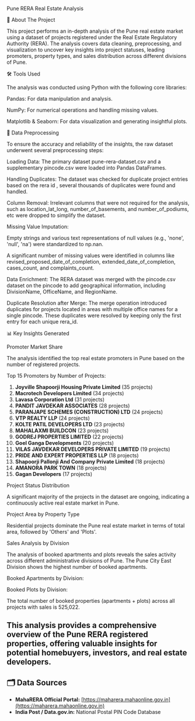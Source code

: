 Pune RERA Real Estate Analysis

📖 About The Project

This project performs an in-depth analysis of the Pune real estate market using a dataset of projects registered under the Real Estate Regulatory Authority (RERA). The analysis covers data cleaning, preprocessing, and visualization to uncover key insights into project statuses, leading promoters, property types, and sales distribution across different divisions of Pune.

🛠️ Tools Used

The analysis was conducted using Python with the following core libraries:

Pandas: For data manipulation and analysis.

NumPy: For numerical operations and handling missing values.

Matplotlib & Seaborn: For data visualization and generating insightful plots.

🔄 Data Preprocessing

To ensure the accuracy and reliability of the insights, the raw dataset underwent several preprocessing steps:

Loading Data: The primary dataset pune-rera-dataset.csv and a supplementary pincode.csv were loaded into Pandas DataFrames.

Handling Duplicates: The dataset was checked for duplicate project entries based on the rera id , several thousands of duplicates were found and handled.

Column Removal: Irrelevant columns that were not required for the analysis, such as location_lat_long, number_of_basements, and number_of_podiums, etc were dropped to simplify the dataset.

Missing Value Imputation:

Empty strings and various text representations of null values (e.g., 'none', 'null', 'na') were standardized to np.nan.

A significant number of missing values were identified in columns like revised_proposed_date_of_completion, extended_date_of_completion, cases_count, and complaints_count.

Data Enrichment: The RERA dataset was merged with the pincode.csv dataset on the pincode to add geographical information, including DivisionName, OfficeName, and RegionName.

Duplicate Resolution after Merge: The merge operation introduced duplicates for projects located in areas with multiple office names for a single pincode. These duplicates were resolved by keeping only the first entry for each unique rera_id.

📊 Key Insights Generated

Promoter Market Share

The analysis identified the top real estate promoters in Pune based on the number of registered projects.

Top 15 Promoters by Number of Projects:

1.  **Joyville Shapoorji Housing Private Limited** (35 projects)
2.  **Macrotech Developers Limited** (34 projects)
3.  **Lavasa Corporation Ltd** (31 projects)
4.  **PANDIT JAVDEKAR ASSOCIATES** (28 projects)
5.  **PARANJAPE SCHEMES (CONSTRUCTION) LTD** (24 projects)
6.  **VTP REALTY LLP** (24 projects)
7.  **KOLTE PATIL DEVELOPERS LTD** (23 projects)
8.  **MAHALAXMI BUILDCON** (23 projects)
9.  **GODREJ PROPERTIES LIMITED** (22 projects)
10. **Goel Ganga Developments** (20 projects)
11. **VILAS JAVDEKAR DEVELOPERS PRIVATE LIMITED** (19 projects)
12. **PRIDE AND EXPERT PROPERTIES LLP** (18 projects)
13. **Shapoorji Pallonji And Company Private Limited** (18 projects)
14. **AMANORA PARK TOWN** (18 projects)
15. **Gagan Developers** (17 projects)

Project Status Distribution

A significant majority of the projects in the dataset are ongoing, indicating a continuously active real estate market in Pune.

Project Area by Property Type

Residential projects dominate the Pune real estate market in terms of total area, followed by 'Others' and 'Plots'.

Sales Analysis by Division

The analysis of booked apartments and plots reveals the sales activity across different administrative divisions of Pune. The Pune City East Division shows the highest number of booked apartments.

Booked Apartments by Division:

Booked Plots by Division:

The total number of booked properties (apartments + plots) across all projects with sales is 525,022.

This analysis provides a comprehensive overview of the Pune RERA registered properties, offering valuable insights for potential homebuyers, investors, and real estate developers.
---

## 🗂️ Data Sources

- **MahaRERA Official Portal:** [https://maharera.mahaonline.gov.in](https://maharera.mahaonline.gov.in)  
- **India Post / Data.gov.in:** National Postal PIN Code Database  

